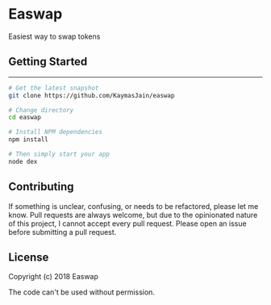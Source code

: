 # Easwap
Easiest way to swap tokens


## Getting Started
---------------

```bash
# Get the latest snapshot
git clone https://github.com/KaymasJain/easwap

# Change directory
cd easwap

# Install NPM dependencies
npm install

# Then simply start your app
node dex
```

## Contributing

If something is unclear, confusing, or needs to be refactored, please let me know.
Pull requests are always welcome, but due to the opinionated nature of this
project, I cannot accept every pull request. Please open an issue before
submitting a pull request.


## License

Copyright (c) 2018 Easwap

The code can't be used without permission.
